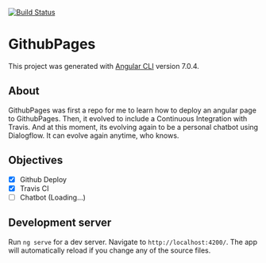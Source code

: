 [![Build Status](https://travis-ci.org/leoassuncao/github-pages.svg?branch=master)](https://travis-ci.org/leoassuncao/github-pages)

# GithubPages

This project was generated with [Angular CLI](https://github.com/angular/angular-cli) version 7.0.4.

## About

GithubPages was first a repo for me to learn how to deploy an angular page to GithubPages. Then, it evolved to include a Continuous Integration with Travis. And at this moment, its evolving again to be a personal chatbot using Dialogflow. It can evolve again anytime, who knows.

## Objectives 

   - [x] Github Deploy
   - [x] Travis CI
   - [ ] Chatbot (Loading...)
   
## Development server

Run `ng serve` for a dev server. Navigate to `http://localhost:4200/`. The app will automatically reload if you change any of the source files.


